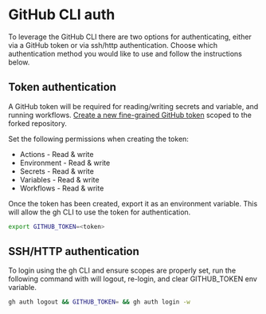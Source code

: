 # GitHub CLI auth

To leverage the GitHub CLI there are two options for authenticating, either via a GitHub token or via ssh/http authentication. Choose which authentication method you would like to use and follow the instructions below.

## Token authentication

A GitHub token will be required for reading/writing secrets and variable, and running workflows. [Create a new fine-grained GitHub token](https://docs.github.com/en/authentication/keeping-your-account-and-data-secure/managing-your-personal-access-tokens) scoped to the forked repository.

Set the following permissions when creating the token:

- Actions - Read & write
- Environment - Read & write
- Secrets - Read & write
- Variables - Read & write
- Workflows - Read & write

Once the token has been created, export it as an environment variable. This will allow the gh CLI to use the token for authentication.

```bash
export GITHUB_TOKEN=<token>

```

## SSH/HTTP authentication

To login using the gh CLI and ensure scopes are properly set, run the following command with will logout, re-login, and clear GITHUB_TOKEN env variable.

```bash
gh auth logout && GITHUB_TOKEN= && gh auth login -w
```
